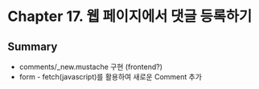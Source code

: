 # Chapter 17. 웹 페이지에서 댓글 등록하기

## Summary
* comments/\_new.mustache 구현 (frontend?) 
* form - fetch(javascript)를 활용하여 새로운 Comment 추가